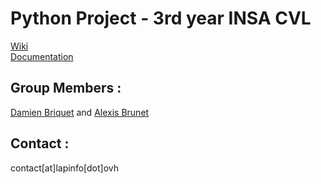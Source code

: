 # Python Project - 3rd year INSA CVL

[Wiki](https://github.com/AlexTheGeek/Projet-Python-INSA-3A/wiki)  
[Documentation]()  

## Group Members :
[Damien Briquet](https://github.com/DamingoPy) and [Alexis Brunet](https://github.com/AlexTheGeek)

## Contact :
contact[at]lapinfo[dot]ovh

